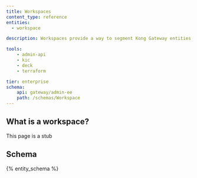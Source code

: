 ```yaml
---
title: Workspaces
content_type: reference
entities:
  - workspace

description: Workspaces provide a way to segment Kong Gateway entities. Entities in a workspace are isolated from those in other workspaces.

tools:
    - admin-api
    - kic
    - deck
    - terraform

tier: enterprise
schema:
    api: gateway/admin-ee
    path: /schemas/Workspace
---
```


## What is a workspace?

This page is a stub

## Schema

{% entity_schema %}
